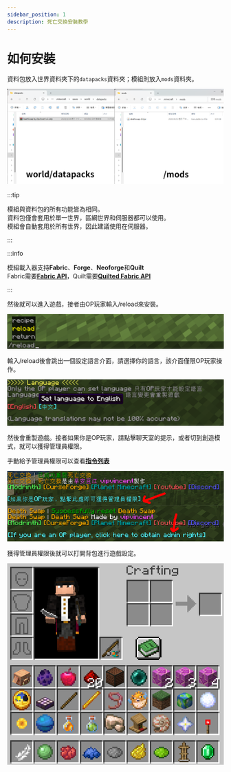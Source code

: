 ```yaml
---
sidebar_position: 1
description: 死亡交換安裝教學
---
```


# 如何安裝

資料包放入世界資料夾下的`datapacks`資料夾；模組則放入`mods`資料夾。

![folder](./img/folder.png)

:::tip

模組與資料包的所有功能皆為相同。   
資料包僅會套用於單一世界，區網世界和伺服器都可以使用。   
模組會自動套用於所有世界，因此建議使用在伺服器。   

:::

:::info

模組載入器支持**Fabric**、**Forge**、**Neoforge**和**Quilt**  
Fabric需要[**Fabric API**](https://modrinth.com/mod/fabric-api)，Quilt需要[**Quilted Fabric API**](https://modrinth.com/mod/qsl)

:::

然後就可以進入遊戲，接者由OP玩家輸入/reload來安裝。

![reload](./img/reload.png)


輸入/reload後會跳出一個設定語言介面，請選擇你的語言，該介面僅限OP玩家操作。

![language](./img/language_menu.png)

然後會重製遊戲。接者如果你是OP玩家，請點擊聊天室的提示，或者切到創造模式，就可以獲得管理員權限。

手動給予管理員權限可以查看[**指令列表**](./command#tag-add-admin)

![reset](./img/reset.png)

獲得管理員權限後就可以打開背包進行遊戲設定。

![setting](./img/setting.png)